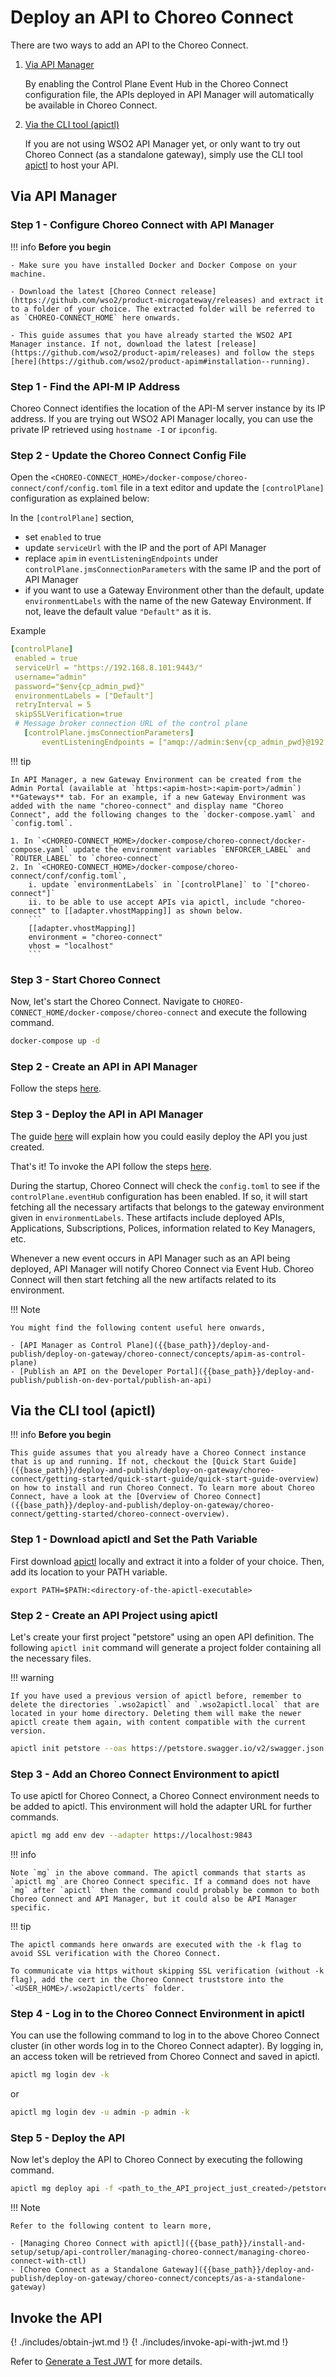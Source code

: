 # Deploy an API to Choreo Connect

There are two ways to add an API to the Choreo Connect.

1. [Via API Manager](#via-api-manager)

    By enabling the Control Plane Event Hub in the Choreo Connect configuration file, the APIs deployed in API Manager will automatically be available in Choreo Connect. 

2. [Via the CLI tool (apictl)](#via-the-cli-tool-apictl)

    If you are not using WSO2 API Manager yet, or only want to try out Choreo Connect (as a standalone gateway), simply use the CLI tool [apictl](https://github.com/wso2/product-apim-tooling/releases) to host your API.

## Via API Manager

### Step 1 - Configure Choreo Connect with API Manager

!!! info
    **Before you begin**

    - Make sure you have installed Docker and Docker Compose on your machine.

    - Download the latest [Choreo Connect release](https://github.com/wso2/product-microgateway/releases) and extract it to a folder of your choice. The extracted folder will be referred to as `CHOREO-CONNECT_HOME` here onwards.

    - This guide assumes that you have already started the WSO2 API Manager instance. If not, download the latest [release](https://github.com/wso2/product-apim/releases) and follow the steps [here](https://github.com/wso2/product-apim#installation--running).

### Step 1 - Find the API-M IP Address

Choreo Connect identifies the location of the API-M server instance by its IP address. If you are trying out WSO2 API Manager locally, you can use the private IP retrieved using `hostname -I` or `ipconfig`.

### Step 2 - Update the Choreo Connect Config File

Open the `<CHOREO-CONNECT_HOME>/docker-compose/choreo-connect/conf/config.toml` file in a text editor and update the `[controlPlane]` configuration as explained below:

In the `[controlPlane]` section,

 - set `enabled` to true
 - update `serviceUrl` with the IP and the port of API Manager
 - replace `apim` in `eventListeningEndpoints` under `controlPlane.jmsConnectionParameters` with the same IP and the port of API Manager
 - if you want to use a Gateway Environment other than the default, update `environmentLabels` with the name of the new Gateway Environment. If not, leave the default value `"Default"` as it is.

 Example
 ``` yaml
 [controlPlane]
  enabled = true
  serviceUrl = "https://192.168.8.101:9443/"
  username="admin"
  password="$env{cp_admin_pwd}"
  environmentLabels = ["Default"]
  retryInterval = 5
  skipSSLVerification=true
  # Message broker connection URL of the control plane
    [controlPlane.jmsConnectionParameters]
        eventListeningEndpoints = ["amqp://admin:$env{cp_admin_pwd}@192.168.8.101:5672?retries='10'&connectdelay='30'"]
 ``` 

!!! tip

    In API Manager, a new Gateway Environment can be created from the Admin Portal (available at `https:<apim-host>:<apim-port>/admin`) **Gateways** tab. For an example, if a new Gateway Environment was added with the name "choreo-connect" and display name "Choreo Connect", add the following changes to the `docker-compose.yaml` and `config.toml`.

    1. In `<CHOREO-CONNECT_HOME>/docker-compose/choreo-connect/docker-compose.yaml` update the environment variables `ENFORCER_LABEL` and `ROUTER_LABEL` to `choreo-connect`
    2. In `<CHOREO-CONNECT_HOME>/docker-compose/choreo-connect/conf/config.toml`,
        i. update `environmentLabels` in `[controlPlane]` to `["choreo-connect"]`
        ii. to be able to use accept APIs via apictl, include "choreo-connect" to [[adapter.vhostMapping]] as shown below.
        ```
        [[adapter.vhostMapping]]
        environment = "choreo-connect"
        vhost = "localhost"
        ```

### Step 3 - Start Choreo Connect

Now, let's start the Choreo Connect. Navigate to `CHOREO-CONNECT_HOME/docker-compose/choreo-connect` and execute the following command.
    
``` bash
docker-compose up -d
```

### Step 2 - Create an API in API Manager

Follow the steps [here]({{base_path}}/design/create-api/create-rest-api/create-a-rest-api/).

### Step 3 - Deploy the API in API Manager

 The guide [here]({{base_path}}/deploy-and-publish/deploy-on-gateway/deploy-api/deploy-an-api) will explain how you could easily deploy the API you just created.

That's it! To invoke the API follow the steps [here](#invoke-the-api).


During the startup, Choreo Connect will check the `config.toml` to see if the `controlPlane.eventHub` configuration has been enabled. If so, it will start fetching all the necessary artifacts that belongs to the gateway environment given in `environmentLabels`. These artifacts include deployed APIs, Applications, Subscriptions, Polices, information related to Key Managers, etc.

Whenever a new event occurs in API Manager such as an API being deployed, API Manager will notify Choreo Connect via Event Hub. Choreo Connect will then start fetching all the new artifacts related to its environment. 

!!! Note 

    You might find the following content useful here onwards,

    - [API Manager as Control Plane]({{base_path}}/deploy-and-publish/deploy-on-gateway/choreo-connect/concepts/apim-as-control-plane) 
    - [Publish an API on the Developer Portal]({{base_path}}/deploy-and-publish/publish-on-dev-portal/publish-an-api)


## Via the CLI tool (apictl) 

!!! info
    **Before you begin**

    This guide assumes that you already have a Choreo Connect instance that is up and running. If not, checkout the [Quick Start Guide]({{base_path}}/deploy-and-publish/deploy-on-gateway/choreo-connect/getting-started/quick-start-guide/quick-start-guide-overview) on how to install and run Choreo Connect. To learn more about Choreo Connect, have a look at the [Overview of Choreo Connect]({{base_path}}/deploy-and-publish/deploy-on-gateway/choreo-connect/getting-started/choreo-connect-overview). 

### Step 1 - Download apictl and Set the Path Variable 

First download [apictl](https://github.com/wso2/product-apim-tooling/releases) locally and extract it into a folder of your choice. Then, add its location to your PATH variable.

```
export PATH=$PATH:<directory-of-the-apictl-executable>
```

### Step 2 - Create an API Project using apictl

Let's create your first project "petstore" using an open API definition. The following `apictl init` command will generate a project folder containing all the necessary files.

!!! warning

    If you have used a previous version of apictl before, remember to delete the directories `.wso2apictl` and `.wso2apictl.local` that are located in your home directory. Deleting them will make the newer apictl create them again, with content compatible with the current version.

``` bash
apictl init petstore --oas https://petstore.swagger.io/v2/swagger.json
```

### Step 3 - Add an Choreo Connect Environment to apictl

To use apictl for Choreo Connect, a Choreo Connect environment needs to be added to apictl. This environment will hold the adapter URL for further commands.

``` bash
apictl mg add env dev --adapter https://localhost:9843
```

!!! info

    Note `mg` in the above command. The apictl commands that starts as `apictl mg` are Choreo Connect specific. If a command does not have `mg` after `apictl` then the command could probably be common to both Choreo Connect and API Manager, but it could also be API Manager specific. 

!!! tip

    The apictl commands here onwards are executed with the -k flag to avoid SSL verification with the Choreo Connect.

    To communicate via https without skipping SSL verification (without -k flag), add the cert in the Choreo Connect truststore into the `<USER_HOME>/.wso2apictl/certs` folder.

### Step 4 - Log in to the Choreo Connect Environment in apictl

You can use the following command to log in to the above Choreo Connect cluster (in other words log in to the Choreo Connect adapter). By logging in, an access token will be retrieved from Choreo Connect and saved in apictl.

``` bash
apictl mg login dev -k
```

or

``` bash
apictl mg login dev -u admin -p admin -k
```

### Step 5 - Deploy the API

Now let's deploy the API to Choreo Connect by executing the following command.

``` bash
apictl mg deploy api -f <path_to_the_API_project_just_created>/petstore -e dev -k
```

!!! Note 

    Refer to the following content to learn more,

    - [Managing Choreo Connect with apictl]({{base_path}}/install-and-setup/setup/api-controller/managing-choreo-connect/managing-choreo-connect-with-ctl)
    - [Choreo Connect as a Standalone Gateway]({{base_path}}/deploy-and-publish/deploy-on-gateway/choreo-connect/concepts/as-a-standalone-gateway)

## Invoke the API
{! ./includes/obtain-jwt.md !}
{! ./includes/invoke-api-with-jwt.md !}

<!-- brought the following here because the path becomes relative when included in the includes folder -->
Refer to [Generate a Test JWT]({{base_path}}/deploy-and-publish/deploy-on-gateway/choreo-connect/security/generate-a-test-jwt.md) for more details.
